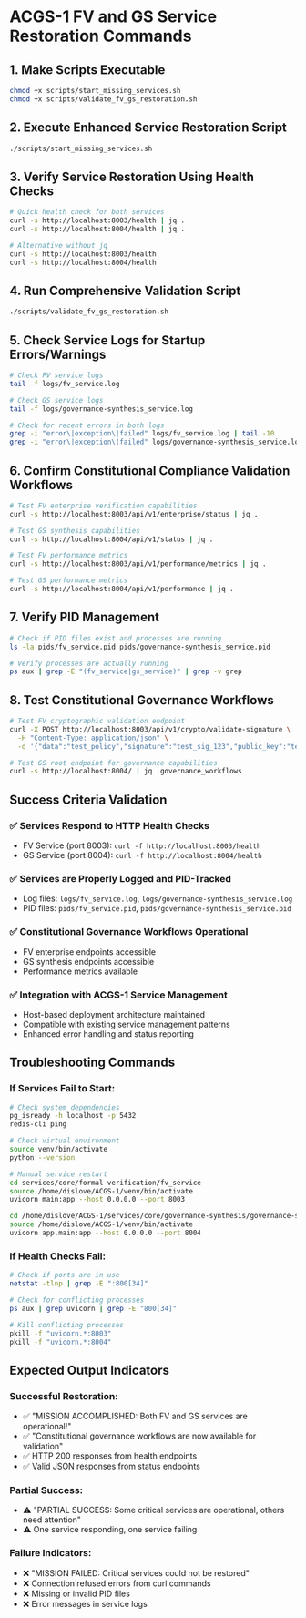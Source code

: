 # ACGS-1 FV and GS Service Restoration Commands

## 1. Make Scripts Executable
```bash
chmod +x scripts/start_missing_services.sh
chmod +x scripts/validate_fv_gs_restoration.sh
```

## 2. Execute Enhanced Service Restoration Script
```bash
./scripts/start_missing_services.sh
```

## 3. Verify Service Restoration Using Health Checks
```bash
# Quick health check for both services
curl -s http://localhost:8003/health | jq .
curl -s http://localhost:8004/health | jq .

# Alternative without jq
curl -s http://localhost:8003/health
curl -s http://localhost:8004/health
```

## 4. Run Comprehensive Validation Script
```bash
./scripts/validate_fv_gs_restoration.sh
```

## 5. Check Service Logs for Startup Errors/Warnings
```bash
# Check FV service logs
tail -f logs/fv_service.log

# Check GS service logs  
tail -f logs/governance-synthesis_service.log

# Check for recent errors in both logs
grep -i "error\|exception\|failed" logs/fv_service.log | tail -10
grep -i "error\|exception\|failed" logs/governance-synthesis_service.log | tail -10
```

## 6. Confirm Constitutional Compliance Validation Workflows
```bash
# Test FV enterprise verification capabilities
curl -s http://localhost:8003/api/v1/enterprise/status | jq .

# Test GS synthesis capabilities
curl -s http://localhost:8004/api/v1/status | jq .

# Test FV performance metrics
curl -s http://localhost:8003/api/v1/performance/metrics | jq .

# Test GS performance metrics
curl -s http://localhost:8004/api/v1/performance | jq .
```

## 7. Verify PID Management
```bash
# Check if PID files exist and processes are running
ls -la pids/fv_service.pid pids/governance-synthesis_service.pid

# Verify processes are actually running
ps aux | grep -E "(fv_service|gs_service)" | grep -v grep
```

## 8. Test Constitutional Governance Workflows
```bash
# Test FV cryptographic validation endpoint
curl -X POST http://localhost:8003/api/v1/crypto/validate-signature \
  -H "Content-Type: application/json" \
  -d '{"data":"test_policy","signature":"test_sig_123","public_key":"test_key_456"}'

# Test GS root endpoint for governance capabilities
curl -s http://localhost:8004/ | jq .governance_workflows
```

## Success Criteria Validation

### ✅ Services Respond to HTTP Health Checks
- FV Service (port 8003): `curl -f http://localhost:8003/health`
- GS Service (port 8004): `curl -f http://localhost:8004/health`

### ✅ Services are Properly Logged and PID-Tracked
- Log files: `logs/fv_service.log`, `logs/governance-synthesis_service.log`
- PID files: `pids/fv_service.pid`, `pids/governance-synthesis_service.pid`

### ✅ Constitutional Governance Workflows Operational
- FV enterprise endpoints accessible
- GS synthesis endpoints accessible
- Performance metrics available

### ✅ Integration with ACGS-1 Service Management
- Host-based deployment architecture maintained
- Compatible with existing service management patterns
- Enhanced error handling and status reporting

## Troubleshooting Commands

### If Services Fail to Start:
```bash
# Check system dependencies
pg_isready -h localhost -p 5432
redis-cli ping

# Check virtual environment
source venv/bin/activate
python --version

# Manual service restart
cd services/core/formal-verification/fv_service
source /home/dislove/ACGS-1/venv/bin/activate
uvicorn main:app --host 0.0.0.0 --port 8003

cd /home/dislove/ACGS-1/services/core/governance-synthesis/governance-synthesis_service
source /home/dislove/ACGS-1/venv/bin/activate
uvicorn app.main:app --host 0.0.0.0 --port 8004
```

### If Health Checks Fail:
```bash
# Check if ports are in use
netstat -tlnp | grep -E ":800[34]"

# Check for conflicting processes
ps aux | grep uvicorn | grep -E "800[34]"

# Kill conflicting processes
pkill -f "uvicorn.*:8003"
pkill -f "uvicorn.*:8004"
```

## Expected Output Indicators

### Successful Restoration:
- ✅ "MISSION ACCOMPLISHED: Both FV and GS services are operational!"
- ✅ "Constitutional governance workflows are now available for validation"
- ✅ HTTP 200 responses from health endpoints
- ✅ Valid JSON responses from status endpoints

### Partial Success:
- ⚠️ "PARTIAL SUCCESS: Some critical services are operational, others need attention"
- ⚠️ One service responding, one service failing

### Failure Indicators:
- ❌ "MISSION FAILED: Critical services could not be restored"
- ❌ Connection refused errors from curl commands
- ❌ Missing or invalid PID files
- ❌ Error messages in service logs
